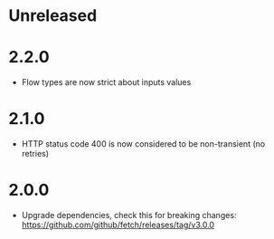 # Unreleased

# 2.2.0
- Flow types are now strict about inputs values

# 2.1.0
- HTTP status code 400 is now considered to be non-transient (no retries)

# 2.0.0
- Upgrade dependencies, check this for breaking changes: https://github.com/github/fetch/releases/tag/v3.0.0

